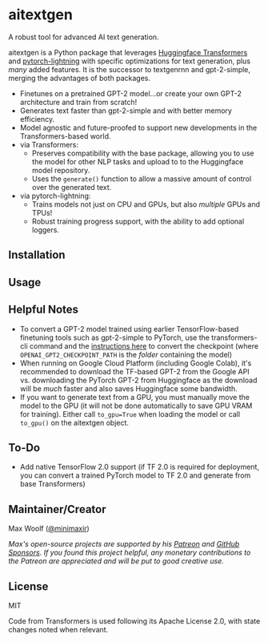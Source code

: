 # aitextgen

A robust tool for advanced AI text generation.

aitextgen is a Python package that leverages [Huggingface Transformers](https://github.com/huggingface/transformers) and [pytorch-lightning](https://github.com/PyTorchLightning/pytorch-lightning) with specific optimizations for text generation, plus _many_ added features. It is the successor to textgenrnn and gpt-2-simple, merging the advantages of both packages.

- Finetunes on a pretrained GPT-2 model...or create your own GPT-2 architecture and train from scratch!
- Generates text faster than gpt-2-simple and with better memory efficiency.
- Model agnostic and future-proofed to support new developments in the Transformers-based world.
- via Transformers:
  - Preserves compatibility with the base package, allowing you to use the model for other NLP tasks and upload to to the Huggingface model repository.
  - Uses the `generate()` function to allow a massive amount of control over the generated text.
- via pytorch-lightning:
  - Trains models not just on CPU and GPUs, but also _multiple_ GPUs and TPUs!
  - Robust training progress support, with the ability to add optional loggers.

## Installation

## Usage

## Helpful Notes

- To convert a GPT-2 model trained using earlier TensorFlow-based finetuning tools such as gpt-2-simple to PyTorch, use the transformers-cli command and the [instructions here](https://huggingface.co/transformers/converting_tensorflow_models.html) to convert the checkpoint (where `OPENAI_GPT2_CHECKPOINT_PATH` is the _folder_ containing the model)
- When running on Google Cloud Platform (including Google Colab), it's recommended to download the TF-based GPT-2 from the Google API vs. downloading the PyTorch GPT-2 from Huggingface as the download will be _much_ faster and also saves Huggingface some bandwidth.
- If you want to generate text from a GPU, you must manually move the model to the GPU (it will not be done automatically to save GPU VRAM for training). Either call `to_gpu=True` when loading the model or call `to_gpu()` on the aitextgen object.

## To-Do

- Add native TensorFlow 2.0 support (if TF 2.0 is required for deployment, you can convert a trained PyTorch model to TF 2.0 and generate from base Transformers)

## Maintainer/Creator

Max Woolf ([@minimaxir](https://minimaxir.com))

_Max's open-source projects are supported by his [Patreon](https://www.patreon.com/minimaxir) and [GitHub Sponsors](https://github.com/sponsors/minimaxir). If you found this project helpful, any monetary contributions to the Patreon are appreciated and will be put to good creative use._

## License

MIT

Code from Transformers is used following its Apache License 2.0, with state changes noted when relevant.
